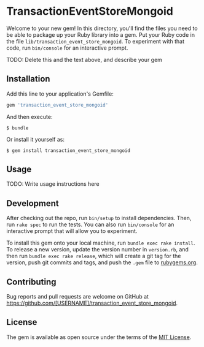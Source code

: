 # TransactionEventStoreMongoid

Welcome to your new gem! In this directory, you'll find the files you need to be able to package up your Ruby library into a gem. Put your Ruby code in the file `lib/transaction_event_store_mongoid`. To experiment with that code, run `bin/console` for an interactive prompt.

TODO: Delete this and the text above, and describe your gem

## Installation

Add this line to your application's Gemfile:

```ruby
gem 'transaction_event_store_mongoid'
```

And then execute:

    $ bundle

Or install it yourself as:

    $ gem install transaction_event_store_mongoid

## Usage

TODO: Write usage instructions here

## Development

After checking out the repo, run `bin/setup` to install dependencies. Then, run `rake spec` to run the tests. You can also run `bin/console` for an interactive prompt that will allow you to experiment.

To install this gem onto your local machine, run `bundle exec rake install`. To release a new version, update the version number in `version.rb`, and then run `bundle exec rake release`, which will create a git tag for the version, push git commits and tags, and push the `.gem` file to [rubygems.org](https://rubygems.org).

## Contributing

Bug reports and pull requests are welcome on GitHub at https://github.com/[USERNAME]/transaction_event_store_mongoid.


## License

The gem is available as open source under the terms of the [MIT License](http://opensource.org/licenses/MIT).

